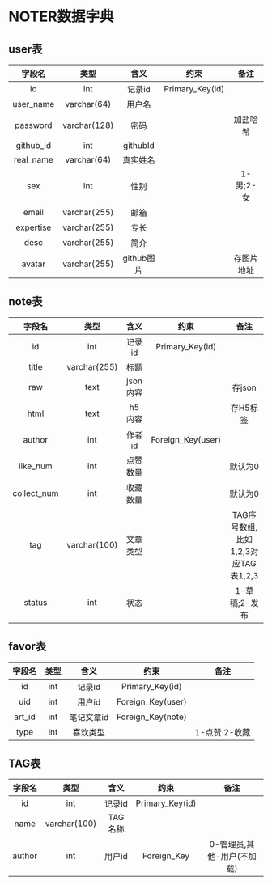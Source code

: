 # NOTER数据字典
## user表
|字段名|类型|含义|约束|备注|
| :--------: | :---: | :----: | :--------: | :--------: |
|id|int|记录id|Primary_Key(id)|  |
|user_name|varchar(64)|用户名| |  |
|password|varchar(128)|密码| | 加盐哈希 |
|github_id|int|githubId| | |
|real_name|varchar(64)|真实姓名| | |
|sex|int|性别| | 1-男;2-女 |
|email|varchar(255)|邮箱| | |
|expertise|varchar(255)|专长| | |
|desc|varchar(255)|简介| | |
|avatar|varchar(255)|github图片| | 存图片地址 |

## note表
|字段名|类型|含义|约束|备注|
| :--------: | :---: | :----: | :--------: | :--------:|
|id|int|记录id|Primary_Key(id)|  |
|title|varchar(255)|标题| |  |
|raw|text|json内容| | 存json |
|html|text|h5内容| | 存H5标签 |
|author|int|作者id| Foreign_Key(user) | |
|like_num|int|点赞数量| | 默认为0 |
|collect_num|int|收藏数量| | 默认为0 |
|tag|varchar(100)|文章类型| | TAG序号数组,比如1,2,3对应TAG表1,2,3 |
|status|int| 状态 | | 1-草稿;2-发布 |

## favor表
|字段名|类型|含义|约束|备注|
| :--------: | :---: | :----: | :--------: | :--------:|
| id | int | 记录id | Primary_Key(id) | |
| uid | int | 用户id| Foreign_Key(user)| |
| art_id | int | 笔记文章id | Foreign_Key(note) |
| type | int | 喜欢类型 | | 1-点赞 2-收藏 |

## TAG表
|字段名|类型|含义|约束|备注|
| :--------: | :---: | :----: | :--------: | :--------:|
| id | int | 记录id | Primary_Key(id) | |
| name | varchar(100) | TAG名称 | | |
| author | int | 用户id | Foreign_Key | 0-管理员,其他-用户(不加载) |
